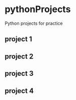 # pythonProjects
Python projects for practice
## project 1 
## project 2 
## project 3 
## project 4
